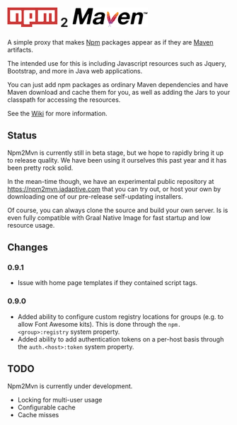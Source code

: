 # ![NPM](src/web/npm.png "NPM") 2 ![Maven](src/web/maven.png "Maven")

A simple proxy that makes [Npm](https://www.npmjs.com/) packages appear as if they are [Maven](https://mvnrepository.com/repos/central) artifacts.

The intended use for this is including Javascript resources such as Jquery, Bootstrap,
and more in Java web applications.

You can just add npm packages as ordinary Maven dependencies and have Maven download
and cache them for you, as well as adding the Jars to your classpath for accessing
the resources.

See the [Wiki](https://github.com/sshtools/npm2mvn/wiki) for more information. 

## Status

Npm2Mvn is currently still in beta stage, but we hope to rapidly bring it up
to release quality. We have been using it ourselves this past year and it has been pretty rock solid.

In the mean-time though, we have an experimental public repository 
at https://npm2mvn.jadaptive.com that you can try out, or host your own by downloading
one of our pre-release self-updating installers.

Of course, you can always clone the source and build your own server. Is is even fully
compatible with Graal Native Image for fast startup and low resource usage.

## Changes

### 0.9.1

 * Issue with home page templates if they contained script tags.

### 0.9.0

 * Added ability to configure custom registry locations for groups (e.g. to allow Font Awesome kits). This is done through the `npm.<group>:registry` system property.
 * Added ability to add authentication tokens on a per-host basis through the `auth.<host>:token` system property.
 
## TODO

Npm2Mvn is currently under development. 

 * Locking for multi-user usage
 * Configurable cache
 * Cache misses
